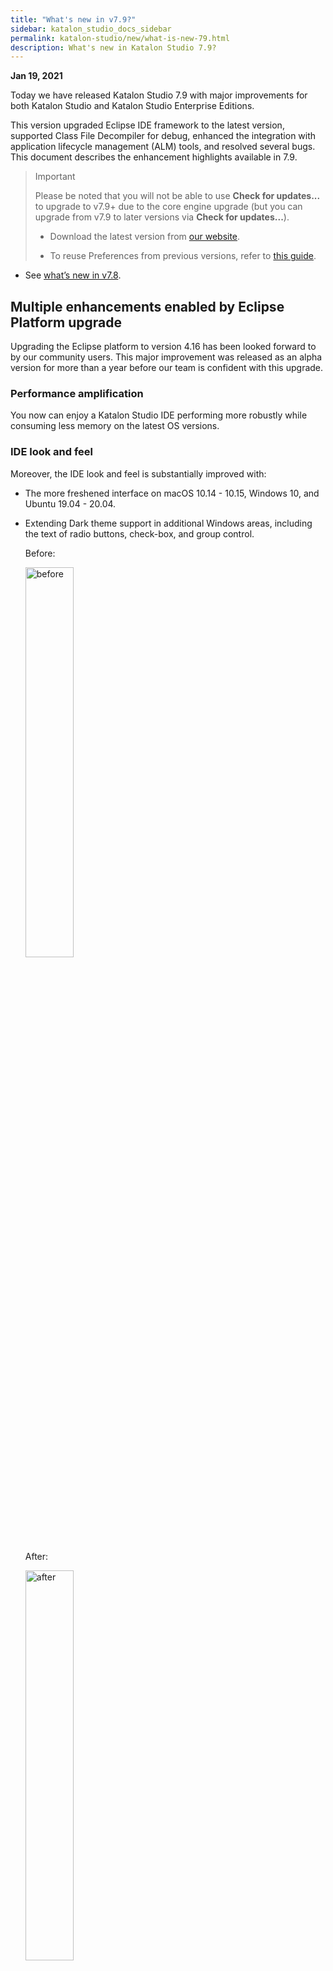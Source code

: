 ```yaml
---
title: "What's new in v7.9?" 
sidebar: katalon_studio_docs_sidebar
permalink: katalon-studio/new/what-is-new-79.html
description: What's new in Katalon Studio 7.9?
---
```


**Jan 19, 2021**

Today we have released Katalon Studio 7.9 with major improvements for both Katalon Studio and Katalon Studio Enterprise Editions.

This version upgraded Eclipse IDE framework to the latest version, supported Class File Decompiler for debug, enhanced the integration with application lifecycle management (ALM) tools, and resolved several bugs. This document describes the enhancement highlights available in 7.9.

> Important
>
> Please be noted that you will not be able to use **Check for updates...** to upgrade to v7.9+ due to the core engine upgrade (but you can upgrade from v7.9 to later versions via **Check for updates...**). 
>
> * Download the latest version from [our website](https://www.katalon.com/download/). 
>
> * To reuse Preferences from previous versions, refer to [this guide](https://docs.katalon.com/katalon-studio/docs/katalon-studio-preferences.html#import-preferences).

* See [what’s new in v7.8](https://docs.katalon.com/katalon-studio/new/what-is-new-78.html).

## Multiple enhancements enabled by Eclipse Platform upgrade

Upgrading the Eclipse platform to version 4.16 has been looked forward to by our community users. This major improvement was released as an alpha version for more than a year before our team is confident with this upgrade.

### Performance amplification 

You now can enjoy a Katalon Studio IDE performing more robustly while consuming less memory on the latest OS versions.

### IDE look and feel

Moreover, the IDE look and feel is substantially improved with:

* The more freshened interface on macOS 10.14 - 10.15, Windows 10, and Ubuntu 19.04 - 20.04.
* Extending Dark theme support in additional Windows areas, including the text of radio buttons, check-box, and group control.

   Before: 
   
   <img alt="before" src="https://github.com/katalon-studio/docs-images/raw/master/katalon-studio/docs/what-is-new/1_before.PNG" width=40%> 

   After: 
   
   <img alt="after" src="https://github.com/katalon-studio/docs-images/raw/master/katalon-studio/docs/what-is-new/1_after.PNG" width=40%>

### Flexibility to use different JRE (from v8 to v14) for your test projects

The default embedded Java Runtime Environment (JRE) v8 is used to run a Katalon Studio instance, and compile, run your test projects. To make it easy and flexible for you to use your desired JRE version and vendor, you can now set another JRE as the default one for compiling and running test projects. Those of you running tests in console mode can flexibly use another JRE for test execution by using environment variable.

See the [how-to guide](https://docs.katalon.com/katalon-studio/how-to-guides/set-new-default-JRE.html) for more detailed instructions.

<img alt="Change default" src="https://github.com/katalon-studio/docs-images/raw/master/katalon-studio/how-to-guides/change-jre/default.png" width=70%> 

### Katalon Class File Decompiler for debug

In previous versions, you have to manually find, and attach source code of the 3rd-party libraries to prepare for debugging test scripts. In v7.9 and later, with **Katalon Class File Decompiler** enabled by default for all Katalon Studio instances, you can always access a class file's source code for debug. [Learn more](https://docs.katalon.com/katalon-studio/docs/class-decompiler.html)

<img alt="decompiler-introduction" src="https://github.com/katalon-studio/docs-images/raw/master/katalon-studio/docs/class-decompiler/decompiler.png" width=70%>

## More reliable and secure macOS packages

All Katalon Studio and Katalon Runtime Engine packages now are to be notarized for macOS Catalina (10.15.x) as a required step in our distribution process. Understand [why we notarize our macOS software](https://developer.apple.com/documentation/xcode/notarizing_macos_software_before_distribution#overview).

## qTest Integration Enhancements

We made several changes to improve the integration with qTest. Particularly, you can pass Build information and submit screenshots to qTest Manager along with other test logs and reports for analyzing test results better.

Notably, to continue using the integration in this version, you need to map the execution status to activate Automation Integration in qTest. [Learn more](https://docs.katalon.com/katalon-studio/docs/qtest-integration.html#execution-status-mapping)

<img src="https://github.com/katalon-studio/docs-images/raw/master/katalon-studio/docs/enable-qtest-integration/status-map-ks.png" width=70%>

Useful link:

* [CLI] Submit automation test status with build information by -qTestBuildLabel and -qTestBuildURL. [Learn more](https://docs.katalon.com/katalon-studio/docs/console-mode-execution.html#integration-options)

## Newly supported browser versions

* Support Chrome 87.
* Support Microsoft Edge (Chromium) 87.
* Support latest embedded GeckoDriver

